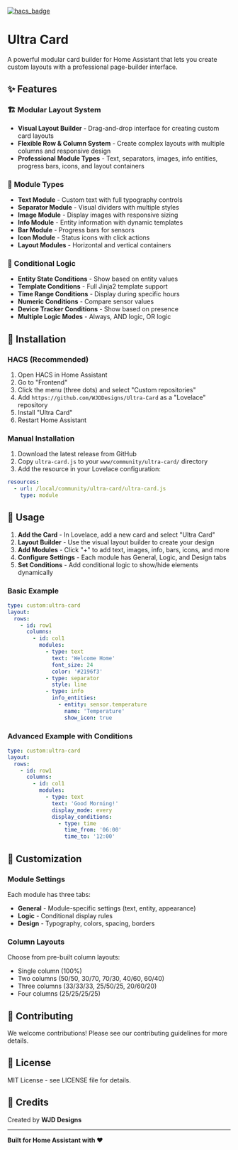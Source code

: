 [![hacs_badge](https://img.shields.io/badge/HACS-Default-41BDF5.svg)](https://github.com/hacs/integration)

# Ultra Card

A powerful modular card builder for Home Assistant that lets you create custom layouts with a professional page-builder interface.

## ✨ Features

### 🏗️ **Modular Layout System**

- **Visual Layout Builder** - Drag-and-drop interface for creating custom card layouts
- **Flexible Row & Column System** - Create complex layouts with multiple columns and responsive design
- **Professional Module Types** - Text, separators, images, info entities, progress bars, icons, and layout containers

### 🔧 **Module Types**

- **Text Module** - Custom text with full typography controls
- **Separator Module** - Visual dividers with multiple styles
- **Image Module** - Display images with responsive sizing
- **Info Module** - Entity information with dynamic templates
- **Bar Module** - Progress bars for sensors
- **Icon Module** - Status icons with click actions
- **Layout Modules** - Horizontal and vertical containers

### 🎯 **Conditional Logic**

- **Entity State Conditions** - Show based on entity values
- **Template Conditions** - Full Jinja2 template support
- **Time Range Conditions** - Display during specific hours
- **Numeric Conditions** - Compare sensor values
- **Device Tracker Conditions** - Show based on presence
- **Multiple Logic Modes** - Always, AND logic, OR logic

## 🚀 Installation

### HACS (Recommended)

1. Open HACS in Home Assistant
2. Go to "Frontend"
3. Click the menu (three dots) and select "Custom repositories"
4. Add `https://github.com/WJDDesigns/Ultra-Card` as a "Lovelace" repository
5. Install "Ultra Card"
6. Restart Home Assistant

### Manual Installation

1. Download the latest release from GitHub
2. Copy `ultra-card.js` to your `www/community/ultra-card/` directory
3. Add the resource in your Lovelace configuration:

```yaml
resources:
  - url: /local/community/ultra-card/ultra-card.js
    type: module
```

## 📖 Usage

1. **Add the Card** - In Lovelace, add a new card and select "Ultra Card"
2. **Layout Builder** - Use the visual layout builder to create your design
3. **Add Modules** - Click "+" to add text, images, info, bars, icons, and more
4. **Configure Settings** - Each module has General, Logic, and Design tabs
5. **Set Conditions** - Add conditional logic to show/hide elements dynamically

### Basic Example

```yaml
type: custom:ultra-card
layout:
  rows:
    - id: row1
      columns:
        - id: col1
          modules:
            - type: text
              text: 'Welcome Home'
              font_size: 24
              color: '#2196f3'
            - type: separator
              style: line
            - type: info
              info_entities:
                - entity: sensor.temperature
                  name: 'Temperature'
                  show_icon: true
```

### Advanced Example with Conditions

```yaml
type: custom:ultra-card
layout:
  rows:
    - id: row1
      columns:
        - id: col1
          modules:
            - type: text
              text: 'Good Morning!'
              display_mode: every
              display_conditions:
                - type: time
                  time_from: '06:00'
                  time_to: '12:00'
```

## 🎨 Customization

### Module Settings

Each module has three tabs:

- **General** - Module-specific settings (text, entity, appearance)
- **Logic** - Conditional display rules
- **Design** - Typography, colors, spacing, borders

### Column Layouts

Choose from pre-built column layouts:

- Single column (100%)
- Two columns (50/50, 30/70, 70/30, 40/60, 60/40)
- Three columns (33/33/33, 25/50/25, 20/60/20)
- Four columns (25/25/25/25)

## 🤝 Contributing

We welcome contributions! Please see our contributing guidelines for more details.

## 📄 License

MIT License - see LICENSE file for details.

## 🙏 Credits

Created by **WJD Designs**

---

**Built for Home Assistant with ❤️**
